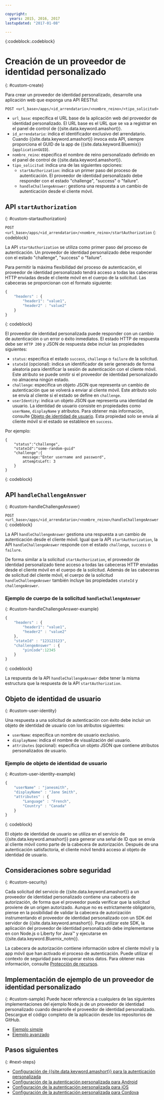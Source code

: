 ```yaml
---

copyright:
  years: 2015, 2016, 2017
lastupdated: "2017-01-08"

---
```


{:codeblock:.codeblock}

# Creación de un proveedor de identidad personalizado
{: #custom-create}


Para crear un proveedor de identidad personalizado, desarrolle una aplicación web que exponga una API RESTful:

`POST <url_base>/apps/<id_arrendatario>/<nombre_reino>/<tipo_solicitud>`

* `url_base`: especifica el URL base de la aplicación web del proveedor de identidad personalizado. El URL base es el URL que se va a registrar en el panel de control de {{site.data.keyword.amashort}}.
* `id_arrendatario`: indica el identificador exclusivo del arrendatario. Cuando {{site.data.keyword.amashort}} invoca esta API, siempre proporciona el GUID de la app de {{site.data.keyword.Bluemix}} (`applicationGUID`).
* `nombre_reino`: especifica el nombre de reino personalizado definido en el panel de control de {{site.data.keyword.amashort}}.
* `tipo_solicitud`: indica una de las siguientes opciones:
	* `startAuthorization`: indica un primer paso del proceso de autenticación. El proveedor de identidad personalizado debe responder con el estado "challenge", "success" o "failure".
	* `handleChallengeAnswer`: gestiona una respuesta a un cambio de autenticación desde el cliente móvil.

## API `startAuthorization`
{: #custom-startauthorization}

`POST <url_base>/apps/<id_arrendatario>/<nombre_reino>/startAuthorization`
{: codeblock}

La API `startAuthorization` se utiliza como primer paso del proceso de autenticación. Un proveedor de identidad personalizado debe responder con el estado "challenge", "success" o "failure".

Para permitir la máxima flexibilidad del proceso de autenticación, el proveedor de identidad personalizado tendrá acceso a todas las cabeceras HTTP enviadas desde el cliente móvil en el cuerpo de la solicitud. Las cabeceras se proporcionan con el formato siguiente:

```JavaScript
{
    "headers" : {
    	"header1": "value1",  
    	"header2" : "value2"
    }
}
```
{: codeblock}

El proveedor de identidad personalizada puede responder con un cambio de autenticación o un error o éxito inmediatos. El estado HTTP de respuesta debe ser `HTTP 200` y JSON de respuesta debe incluir las propiedades siguientes:

* `status`: especifica el estado `success`, `challenge` o `failure` de la solicitud.
* `stateId` (opcional): indica un identificador de serie generado de forma aleatoria para identificar la sesión de autenticación con el cliente móvil. Este atributo se puede omitir si el proveedor de identidad personalizado no almacena ningún estado.
* `challenge`: especifica un objeto JSON que representa un cambio de autenticación que se volverá a enviar al cliente móvil. Este atributo solo se envía al cliente si el estado se define en `challenge`.
* `userIdentity`: indica un objeto JSON que representa una identidad de usuario.  La identidad de usuario consiste en propiedades como `userName`, `displayName` y atributos.  Para obtener más información, consulte [Objeto de identidad de usuario](#custom-user-identity). Esta propiedad solo se envía al cliente móvil si el estado se establece en `success`.

Por ejemplo:

```
{
	"status":"challenge",
	"stateId":"some-random-guid"
	"challenge":{
		message:"Enter username and password",
		attemptsLeft: 3
	}
}
```
{: codeblock}

## API `handleChallengeAnswer`
{: #custom-handleChallengeAnswer}

`POST <url_base>/apps/<id_arrendatario>/<nombre_reino>/handleChallengeAnswer`
{: codeblock}

La API `handleChallengeAnswer` gestiona una respuesta a un cambio de autenticación desde el cliente móvil. Igual que la API `startAuthorization`, la API `handleChallengeAnswer` responde con el estado `challenge`, `success` o `failure`.

De forma similar a la solicitud `startAuthorization`, el proveedor de identidad personalizado tiene acceso a todas las cabeceras HTTP enviadas desde el cliente móvil en el cuerpo de la solicitud. Además de las cabeceras de solicitud del cliente móvil, el cuerpo de la solicitud `handleChallengeAnswer` también incluye las propiedades `stateId` y `challengeAnswer`.

### Ejemplo de cuerpo de la solicitud `handleChallengeAnswer`
{: #custom-handleChallengeAnswer-example}

```JavaScript
{
    "headers" : {
    	"header1": "value1",  
    	"header2" : "value2"
	},
    "stateId" : "123123123",
    "challengeAnswer" : {
    	"pinCode":12345
 	}
}
```
{: codeblock}

La respuesta de la API `handleChallengeAnswer` debe tener la misma estructura que la respuesta de la API `startAuthorization`.

## Objeto de identidad de usuario
{: #custom-user-identity}

Una respuesta a una solicitud de autenticación con éxito debe incluir un objeto de identidad de usuario con los atributos siguientes:
* `userName`: especifica un nombre de usuario exclusivo.
* `displayName`: indica el nombre de visualización del usuario.
* `attributes` (opcional): especifica un objeto JSON que contiene atributos personalizados de usuario.

### Ejemplo de objeto de identidad de usuario
{: #custom-user-identity-example}
```JavaScript
{
    "userName" : "janesmith",
    "displayName" : "Jane Smith",
    "attributes" : {
        "Language" : "French",
        "Country" : "Canada"
    }
}
```
{: codeblock}

El objeto de identidad de usuario se utiliza en el servicio de {{site.data.keyword.amashort}} para generar una señal de ID que se envía al cliente móvil como parte de la cabecera de autorización. Después de una autenticación satisfactoria, el cliente móvil tendrá acceso al objeto de identidad de usuario.

## Consideraciones sobre seguridad
{: #custom-security}

Cada solicitud del servicio de {{site.data.keyword.amashort}} a un proveedor de identidad personalizado contiene una cabecera de autorización, de forma que el proveedor pueda verificar que la solicitud proviene de un origen autorizado. Aunque no es estrictamente obligatorio, piense en la posibilidad de validar la cabecera de autorización instrumentando el proveedor de identidad personalizado con un SDK del servidor de {{site.data.keyword.amashort}}. Para utilizar este SDK, la aplicación del proveedor de identidad personalizado debe implementarse en con Node.js o Liberty for Java&trade; y ejecutarse en {{site.data.keyword.Bluemix_notm}}.

La cabecera de autorización contiene información sobre el cliente móvil y la app móvil que han activado el proceso de autenticación. Puede utilizar el contexto de seguridad para recuperar estos datos. Para obtener más información, consulte [Protección de recursos](protecting-resources.html).

## Implementación de ejemplo de un proveedor de identidad personalizado
{: #custom-sample}
Puede hacer referencia a cualquiera de las siguientes implementaciones del ejemplo Node.js de un proveedor de identidad personalizado cuando desarrolle el proveedor de identidad personalizado. Descargue el código completo de la aplicación desde los repositorios de GitHub.

* [Ejemplo simple](https://github.com/ibm-bluemix-mobile-services/bms-mca-custom-identity-provider-sample)
* [Ejemplo avanzado](https://github.com/ibm-bluemix-mobile-services/bms-mca-custom-identity-provider-with-user-management)

<!---
 ### JSON structure (simple sample)
{: #custom-sample-json}
This implementation assumes that the supplied authentication challenge answer is a JSON object with the following structure:

```
{
 	username: "my.username",
 	password: "my.password"
 }
 ```

### Custom identity provider sample code (simple sample)
{: #custom-sample-code}
```JavaScript
var express = require('express');
var cfenv = require('cfenv');
var log4js = require('log4js');
var jsonParser = require('body-parser').json();

// Using hardcoded user repository
var userRepository = {
	"john.lennon":      { password: "12345", displayName:"John Lennon", dob:"October 9, 1940"},
	"paul.mccartney":   { password: "67890", displayName:"Paul McCartney", dob:"June 18, 1942"},
	"ringo.starr":      { password: "abcde", displayName:"Ringo Starr", dob: "July 7, 1940"},
	"george.harrison":  { password: "fghij", displayName: "George Harrison", dob:"Feburary 25, 1943"}
}

var app = express();
var logger = log4js.getLogger("CustomIdentityProviderApp");
logger.info("Starting up");

app.post('/apps/:tenantId/:realmName/startAuthorization', jsonParser, function(req, res){
	var tenantId = req.params.tenantId;
	var realmName = req.params.realmName;
	var headers = req.body.headers;

	logger.debug("startAuthorization", tenantId, realmName, headers);

	var responseJson = {
		status: "challenge",
		challenge: {
			text: "Enter username and password"
		}
	};

	res.status(200).json(responseJson);
});

app.post('/apps/:tenantId/:realmName/handleChallengeAnswer', jsonParser, function(req, res){
	var tenantId = req.params.tenantId;
	var realmName = req.params.realmName;
	var challengeAnswer = req.body.challengeAnswer;


	logger.debug("handleChallengeAnswer", tenantId, realmName, challengeAnswer);

	var username = req.body.challengeAnswer["username"];
	var password = req.body.challengeAnswer["password"];

	var userObject = userRepository[username];

	var responseJson = { status: "failure" };

	if (userObject && userObject.password == password ){
		logger.debug("Login success for userId ::", username);
		responseJson.status = "success";
		responseJson.userIdentity = {
			userName: username,
			displayName: userObject.displayName,
			attributes: {
				dob: userObject.dob
			}
		}
	} else {
		logger.debug("Login failure for userId ::", username);
	}

	res.status(200).json(responseJson);
});

app.use(function(req, res, next){
	res.status(404).send("This is not the URL you're looking for");
});

var server = app.listen(cfenv.getAppEnv().port, function () {
	var host = server.address().address;
	var port = server.address().port;
	logger.info('Server listening at %s:%s', host, port);
});
```
--->

## Pasos siguientes
{: #next-steps}
* [Configuración de {{site.data.keyword.amashort}} para la autenticación personalizada](custom-auth-config-mca.html)
* [Configuración de la autenticación personalizada para Android](custom-auth-android.html)
* [Configuración de la autenticación personalizada para iOS](custom-auth-ios.html)
* [Configuración de la autenticación personalizada para Cordova](custom-auth-cordova.html)
